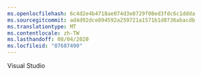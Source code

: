 ```yaml
---
ms.openlocfilehash: 6c4d2e4b4718ae074d3e8729f08ed3fdc6c1ddda
ms.sourcegitcommit: ad4d92dce894592a259721a1571b1d8736abacdb
ms.translationtype: MT
ms.contentlocale: zh-TW
ms.lasthandoff: 08/04/2020
ms.locfileid: "87687490"
---
```

 Visual Studio 